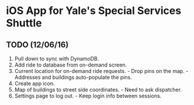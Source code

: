 # iOS App for Yale's Special Services Shuttle

## TODO (12/06/16)
  1. Pull down to sync with DynamoDB.
  2. Add ride to database from on-demand screen.
  3. Current location for on-demand ride requests.
    - Drop pins on the map.
    - Addresses and buildings auto-populate the pins.
  4. Create app icon.
  5. Map of buildings to street side coordinates.
    - Need to ask dispatcher.
  6. Settings page to log out.
    - Keep login info between sessions.
